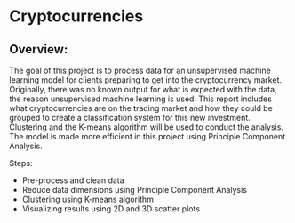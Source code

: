 # Cryptocurrencies

## Overview:
The goal of this project is to process data for an unsupervised machine learning model for clients preparing to get into the cryptocurrency market. Originally, there was no known output for what is expected with the data, the reason unsupervised machine learning is used. This report includes what cryptocurrencies are on the trading market and how they could be grouped to create a classification system for this new investment. Clustering and the K-means algorithm will be used to conduct the analysis. The model is made more efficient in this project using Principle Component Analysis.

Steps:
* Pre-process and clean data
* Reduce data dimensions using Principle Component Analysis
* Clustering using K-means algorithm
* Visualizing results using 2D and 3D scatter plots
